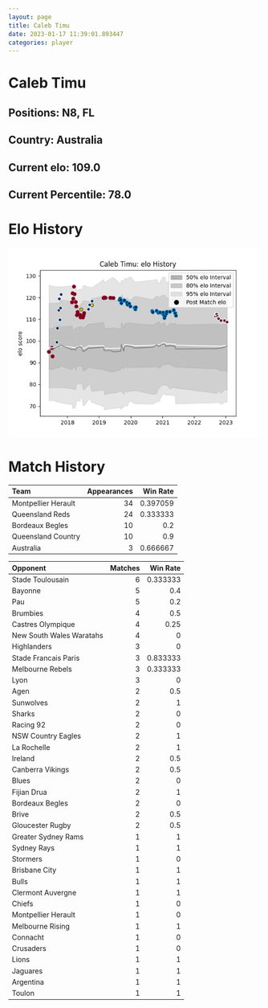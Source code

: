```yaml
---  
layout: page  
title: Caleb Timu  
date: 2023-01-17 11:39:01.893447  
categories: player  
---
```

# Caleb Timu

## Positions: N8, FL

## Country: Australia

## Current elo: 109.0

## Current Percentile: 78.0

# Elo History


![elo history](history_CalebTimu.png)
# Match History


| Team                |   Appearances |   Win Rate |
|:--------------------|--------------:|-----------:|
| Montpellier Herault |            34 |   0.397059 |
| Queensland Reds     |            24 |   0.333333 |
| Bordeaux Begles     |            10 |   0.2      |
| Queensland Country  |            10 |   0.9      |
| Australia           |             3 |   0.666667 |

| Opponent                 |   Matches |   Win Rate |
|:-------------------------|----------:|-----------:|
| Stade Toulousain         |         6 |   0.333333 |
| Bayonne                  |         5 |   0.4      |
| Pau                      |         5 |   0.2      |
| Brumbies                 |         4 |   0.5      |
| Castres Olympique        |         4 |   0.25     |
| New South Wales Waratahs |         4 |   0        |
| Highlanders              |         3 |   0        |
| Stade Francais Paris     |         3 |   0.833333 |
| Melbourne Rebels         |         3 |   0.333333 |
| Lyon                     |         3 |   0        |
| Agen                     |         2 |   0.5      |
| Sunwolves                |         2 |   1        |
| Sharks                   |         2 |   0        |
| Racing 92                |         2 |   0        |
| NSW Country Eagles       |         2 |   1        |
| La Rochelle              |         2 |   1        |
| Ireland                  |         2 |   0.5      |
| Canberra Vikings         |         2 |   0.5      |
| Blues                    |         2 |   0        |
| Fijian Drua              |         2 |   1        |
| Bordeaux Begles          |         2 |   0        |
| Brive                    |         2 |   0.5      |
| Gloucester Rugby         |         2 |   0.5      |
| Greater Sydney Rams      |         1 |   1        |
| Sydney Rays              |         1 |   1        |
| Stormers                 |         1 |   0        |
| Brisbane City            |         1 |   1        |
| Bulls                    |         1 |   1        |
| Clermont Auvergne        |         1 |   1        |
| Chiefs                   |         1 |   0        |
| Montpellier Herault      |         1 |   0        |
| Melbourne Rising         |         1 |   1        |
| Connacht                 |         1 |   0        |
| Crusaders                |         1 |   0        |
| Lions                    |         1 |   1        |
| Jaguares                 |         1 |   1        |
| Argentina                |         1 |   1        |
| Toulon                   |         1 |   1        |